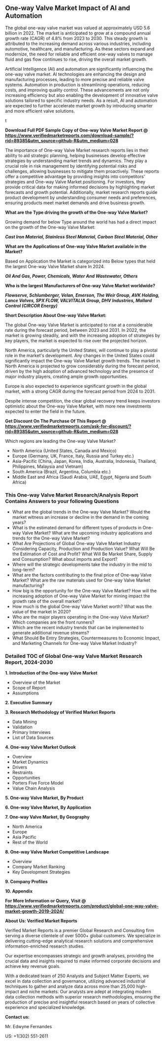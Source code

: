 <h2>One-way Valve Market Impact of AI and Automation</h2><p>The global one-way valve market was valued at approximately USD 5.6 billion in 2022. The market is anticipated to grow at a compound annual growth rate (CAGR) of 4.8% from 2023 to 2030. This steady growth is attributed to the increasing demand across various industries, including automotive, healthcare, and manufacturing. As these sectors expand and modernize, the need for reliable and efficient one-way valves to manage fluid and gas flow continues to rise, driving the overall market growth.</p><p>Artificial Intelligence (AI) and automation are significantly influencing the one-way valve market. AI technologies are enhancing the design and manufacturing processes, leading to more precise and reliable valve systems. Automation in production is streamlining operations, reducing costs, and improving quality control. These advancements are not only increasing efficiency but also enabling the development of innovative valve solutions tailored to specific industry needs. As a result, AI and automation are expected to further accelerate market growth by introducing smarter and more efficient valve solutions.</p>t</p><p id="" class=""><strong>Download Full PDF Sample Copy of One-way Valve Market Report @ <a href="https://www.verifiedmarketreports.com/download-sample/?rid=89385&utm_source=github-R&utm_medium=028" target="_blank">https://www.verifiedmarketreports.com/download-sample/?rid=89385&utm_source=github-R&utm_medium=028</a></strong></p><p>The importance of&nbsp;One-way Valve Market research reports lies in their ability to aid strategic planning, helping businesses develop effective strategies by understanding market trends and dynamics. They play a crucial role in risk management by identifying potential risks and challenges, allowing businesses to mitigate them proactively. These reports offer a competitive advantage by providing insights into competitors' strategies and One-way Valve Market positioning. For investors, they provide critical data for making informed decisions by highlighting market forecasts and growth potential. Additionally, market research reports guide product development by understanding consumer needs and preferences, ensuring products meet market demands and drive business growth.</p><p><strong>What are the&nbsp;Type driving the growth of the One-way Valve Market?</strong></p><p id="" class="">Growing demand for below Type around the world has had a direct impact on the growth of the One-way Valve Market:</p><em><strong>Cast Iron Material, Stainless Steel Material, Carbon Steel Material, Other</strong></em></p><strong>What are the&nbsp;Applications&nbsp;of One-way Valve Market available in the Market?</strong></p><p id="" class="">Based on Application the Market is categorized into Below types that held the largest One-way Valve Market share In 2024.</p><em><strong>Oil And Gas, Power, Chemicals, Water And Wastewater, Others</strong></em></p><strong>Who is the largest Manufacturers of One-way Valve Market worldwide?</strong></p><p><em><strong>Flowserve, Schlumberger, Velan, Emerson, The Weir Group, AVK Holding, Lance Valves, SPX FLOW, VALVITALIA Group, DHV Industries, Mallard Control (CIRCOR Energy)</strong></em></p><p id="" class=""><strong>Short Description About One-way Valve Market:</strong></p><p>The global One-way Valve Market is anticipated to rise at a considerable rate during the forecast period, between 2023 and 2031. In 2022, the market is growing steadily, and with the increasing adoption of strategies by key players, the market is expected to rise over the projected horizon.</p><p>North America, particularly the United States, will continue to play a pivotal role in the market's development. Any changes in the United States could significantly impact the One-way Valve Market growth trends. The market in North America is projected to grow considerably during the forecast period, driven by the high adoption of advanced technology and the presence of major industry players, creating ample growth opportunities.</p><p>Europe is also expected to experience significant growth in the global market, with a strong CAGR during the forecast period from 2024 to 2031.</p><p>Despite intense competition, the clear global recovery trend keeps investors optimistic about the One-way Valve Market, with more new investments expected to enter the field in the future.</p><p id="" class=""><strong>Get Discount On The Purchase Of This Report @ <a href="https://www.verifiedmarketreports.com/ask-for-discount/?rid=89385&utm_source=github-R&utm_medium=028" target="_blank">https://www.verifiedmarketreports.com/ask-for-discount/?rid=89385&utm_source=github-R&utm_medium=028</a></strong></p>Which regions are leading the One-way Valve Market?</p><ul><li>North America (United States, Canada and Mexico)</li><li>Europe (Germany, UK, France, Italy, Russia and Turkey etc.)</li><li>Asia-Pacific (China, Japan, Korea, India, Australia, Indonesia, Thailand, Philippines, Malaysia and Vietnam)</li><li>South America (Brazil, Argentina, Columbia etc.)</li><li>Middle East and Africa (Saudi Arabia, UAE, Egypt, Nigeria and South Africa)</li></ul><h3 id="" class="">This One-way Valve Market Research/Analysis Report Contains Answers to your following Questions</h3><ul><li>What are the global trends in the One-way Valve Market? Would the market witness an increase or decline in the demand in the coming years?</li><li>What is the estimated demand for different types of products in One-way Valve Market? What are the upcoming industry applications and trends for the One-way Valve Market?</li><li>What Are Projections of Global One-way Valve Market Industry Considering Capacity, Production and Production Value? What Will Be the Estimation of Cost and Profit? What Will Be Market Share, Supply and Consumption? What about imports and Export?</li><li>Where will the strategic developments take the industry in the mid to long-term?</li><li>What are the factors contributing to the final price of One-way Valve Market? What are the raw materials used for One-way Valve Market manufacturing?</li><li>How big is the opportunity for the One-way Valve Market? How will the increasing adoption of One-way Valve Market for mining impact the growth rate of the overall market?</li><li>How much is the global One-way Valve Market worth? What was the value of the market In 2020?</li><li>Who are the major players operating in the One-way Valve Market? Which companies are the front runners?</li><li>Which are the recent industry trends that can be implemented to generate additional revenue streams?</li><li>What Should Be Entry Strategies, Countermeasures to Economic Impact, and Marketing Channels for One-way Valve Market Industry?</li></ul><h3 id="" class="">Detailed TOC of Global One-way Valve Market Research Report, 2024-2030</h3><p id="" class=""><strong>1. Introduction of the One-way Valve Market</strong></p><ul><li>Overview of the Market</li><li>Scope of Report</li><li>Assumptions</li></ul><p id="" class=""><strong>2. Executive Summary</strong></p><p id="" class=""><strong>3. Research Methodology of Verified Market Reports</strong></p><ul><li>Data Mining</li><li>Validation</li><li>Primary Interviews</li><li>List of Data Sources</li></ul><p id="" class=""><strong>4. One-way Valve Market Outlook</strong></p><ul><li>Overview</li><li>Market Dynamics</li><li>Drivers</li><li>Restraints</li><li>Opportunities</li><li>Porters Five Force Model</li><li>Value Chain Analysis</li></ul><p id="" class=""><strong>5. One-way Valve Market, By Product</strong></p><p id="" class=""><strong>6. One-way Valve Market, By Application</strong></p><p id="" class=""><strong>7. One-way Valve Market, By Geography</strong></p><ul><li>North America</li><li>Europe</li><li>Asia Pacific</li><li>Rest of the World</li></ul><p id="" class=""><strong>8. One-way Valve Market Competitive Landscape</strong></p><ul><li>Overview</li><li>Company Market Ranking</li><li>Key Development Strategies</li></ul><p id="" class=""><strong>9. Company Profiles</strong></p><p id="" class=""><strong>10. Appendix</strong></p><p id="" class=""><strong>For More Information or Query, Visit @ <a href="https://www.verifiedmarketreports.com/product/global-one-way-valve-market-growth-2019-2024/" target="_blank">https://www.verifiedmarketreports.com/product/global-one-way-valve-market-growth-2019-2024/</a></strong></p><p id="" class=""><strong>About Us: Verified Market Reports</strong></p><p id="" class="">Verified Market Reports is a premier Global Research and Consulting firm serving a diverse clientele of over 5000+ global customers. We specialize in delivering cutting-edge analytical research solutions and comprehensive information-enriched research studies.</p><p id="" class="">Our expertise encompasses strategic and growth analyses, providing the crucial data and insights required to make informed corporate decisions and achieve key revenue goals.</p><p id="" class="">With a dedicated team of 250 Analysts and Subject Matter Experts, we excel in data collection and governance, utilizing advanced industrial techniques to gather and analyze data across more than 25,000 high-impact and niche markets. Our analysts are adept at integrating modern data collection methods with superior research methodologies, ensuring the production of precise and insightful research based on years of collective experience and specialized knowledge.</p><p id="" class=""><strong>Contact us:</strong></p><p id="" class="">Mr. Edwyne Fernandes</p><p id="" class="">US: +1(302) 551-2611</p>